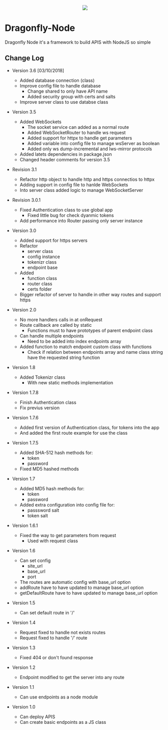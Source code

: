 <p align="center">
  <img src="https://github.com/nalancer08/ABAIS/blob/master/logo.png">
</p>

# Dragonfly-Node
 Dragonfly Node it's a framework to build APIS with NodeJS so simple

## Change Log

- Version 3.6 [03/10/2018]
	- Added database connection (class)
	- Improve config file to handle database
		- Change shared to only have API name
		- Added security group with certs and salts
	- Improve server class to use databse class

- Version 3.5
	- Added WebSockets
		- The socket service can added as a normal route
		- Added WebSocketRouter to handle ws request
		- Added support for httpx to handle get parameters
		- Added variable into config file to manage wsServer as boolean
		- Added only ws dump-incremental and lws-mirror protocols
	- Added latets dependencies in package.json
	- Changed header comments for version 3.5

- Revision 3.1
	- Refactor http object to handle http and https connectios to httpx
	- Adding support in config file to hanlde WebSockets
	- Into server class added logic to manage WebSocketServer

- Revision 3.0.1
	- Fixed Authentication class to use global app
		- Fixed little bug for check dyanmic tokens
	- Add performance into Router passing only server instance

- Version 3.0
	- Added support for https servers
	- Refactor
		- server class
		- config instance
		- tokenizr class
		- endpoint base
	- Added
		- function class
		- router class
		- certs folder
	- Bigger refactor of server to handle in other way routes and support https

- Version 2.0
	- No more handlers calls in at onRequest
	- Route callback are called by static
		- Functions must to have prototypes of parent endpoint class
	- Can handle multiple endpoints
		- Need to be added into index endpoints array
	- Added function to match endpoint custom class with functions
		- Check if relation between endpoints array and name class string have the requested string function

- Version 1.8
	- Added Tokenizr class
		- With new static methods implementation

- Version 1.7.8
	- Finish Authentication class
	- Fix previus version

- Version 1.7.6
	- Added first version of Authentication class, for tokens into the app
	- And added the first route example for use the class

- Version 1.7.5
	- Added SHA-512 hash methods for:
		- token
		- password
	- Fixed MD5 hashed methods

- Version 1.7
	- Added MD5 hash methods for:
		- token
		- password
	- Added extra configuration into config file for:
		- passsword salt
		- token salt

- Version 1.6.1
	- Fixed the way to get parameters from request
		- Used with request class

- Version 1.6
	- Can set config
		- site_url
		- base_url
		- port
	- The routes are automatic config with base_url option
	- addRoute have to have updated to manage base_url option
	- getDefaultRoute have to have updated to manage base_url option

- Version 1.5
	- Can set default route in '/'

- Version 1.4
	- Request fixed to handle not exists routes
	- Request fixed to handle '/' route

- Version 1.3
	- Fixed 404 or don't found response

- Version 1.2
	- Endpoint modified to get the server into any route

- Version 1.1
	- Can use endpoints as a node module

- Version 1.0
	- Can deploy APIS
	- Can create basic endpoints as a JS class